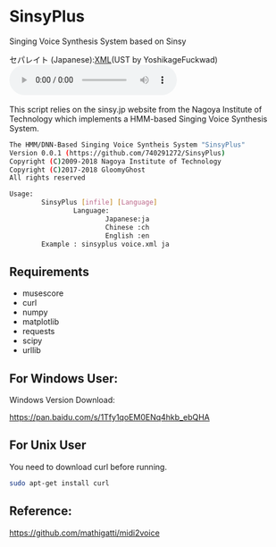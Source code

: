 # SinsyPlus
Singing Voice Synthesis System based on Sinsy

セパレイト (Japanese):[XML](https://raw.githubusercontent.com/740291272/SinsyPlus/win/demo/3.xml)(UST by YoshikageFuckwad)
<audio controls="controls">
  <source src="https://raw.githubusercontent.com/740291272/SinsyPlus/win/demo/3.ogg" type="audio/ogg" />
Please to <a href="http://gloomyghost.com/SinsyPlus/">project</a> page listen the demo!
</audio>
<br>
<br>
This script relies on the sinsy.jp website from the Nagoya Institute of Technology which implements a HMM-based Singing Voice Synthesis System.

```bash
The HMM/DNN-Based Singing Voice Syntheis System "SinsyPlus"
Version 0.0.1 (https://github.com/740291272/SinsyPlus)
Copyright (C)2009-2018 Nagoya Institute of Technology
Copyright (C)2017-2018 GloomyGhost
All rights reserved

Usage:
        SinsyPlus [infile] [Language]
                Language:
                        Japanese:ja
                        Chinese :ch
                        English :en
        Example : sinsyplus voice.xml ja

```

## Requirements
- musescore
- curl
- numpy
- matplotlib
- requests
- scipy	
- urllib

## For Windows User:
Windows Version Download:

https://pan.baidu.com/s/1Tfy1qoEM0ENq4hkb_ebQHA

## For Unix User 
You need to download curl before running.
```bash
sudo apt-get install curl
```
## Reference:
https://github.com/mathigatti/midi2voice
